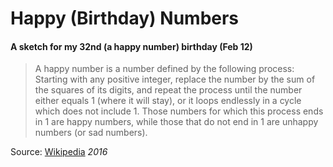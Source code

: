 # Happy (Birthday) Numbers
#### A sketch for my 32nd (a happy number) birthday (Feb 12)

> A happy number is a number defined by the following process: Starting with
> any positive integer, replace the number by the sum of the squares of its
> digits, and repeat the process until the number either equals 1 (where it
> will stay), or it loops endlessly in a cycle which does not include 1. Those
> numbers for which this process ends in 1 are happy numbers, while those that
> do not end in 1 are unhappy numbers (or sad numbers).

Source: [Wikipedia](https://en.wikipedia.org/wiki/Happy_number)
_2016_
